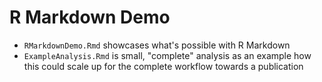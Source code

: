 # R Markdown Demo

- `RMarkdownDemo.Rmd` showcases what's possible with R Markdown
- `ExampleAnalysis.Rmd` is small, "complete" analysis as an example how this could scale up for the complete workflow towards a publication
